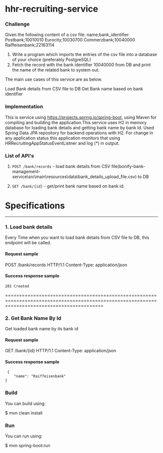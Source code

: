 # hhr-recruiting-service

### Challenge

Given the following content of a csv file:
name;bank_identifier
Postbank;10010010
Eurocity;10030700
Commerzbank;10040000
Raiffeisenbank;22163114
1. Write a program which imports the entries of the csv file into a database of your
choice (preferably PostgreSQL)
2. Fetch the record with the bank identifier 10040000 from DB and print the name
of the related bank to system out.

The main use cases of this service are as below.

Load Bank details from CSV file to DB
Get Bank name based on bank identifier


### Implementation 
This is service using https://projects.spring.io/spring-boot, using Maven for compiling and building the application.This service uses H2 in memory database for loading bank details and getting bank name by bank Id. Used Spring Data JPA repository for backend operations with H2. For change in any application status this application monitors that using HRRecruitingAppStatusEventListner and log (*) in output.
### List of API's

1. ``POST /bank/records`` - load bank details from CSV file(bonify-bank-management-service\src\main\resources\data\bank_details_upload_file.csv) to DB 

2. ``GET /bank/{id}`` - get/print bank name based on bank id.

# Specifications


*********************************************************************************************


### 1. Load bank details

Every Time when you want to load bank details from CSV file to DB, this endpoint will be called.


#### Request sample
POST /bank/records HTTP/1.1
Content-Type: application/json

#### Success response sample

```
201 Created
```
===============================================================================================================================================
### 2. Get Bank Name By Id

Get loaded bank name by its bank id

#### Request sample
GET /bank/{id} HTTP/1.1
Content-Type: application/json

#### Success response sample
```
 {
    "name": "Raiffeisenbank"
}
```
	    
### Build
You can build using:

  $ mvn clean install

### Run
You can run using:

  $ mvn spring-boot:run

